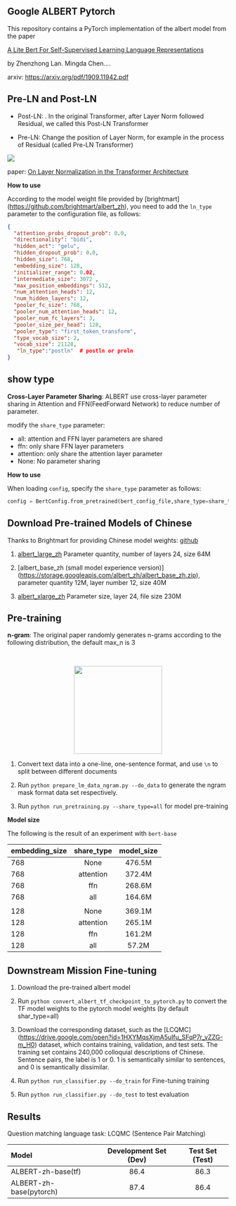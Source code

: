 ## Google ALBERT Pytorch

This repository contains a PyTorch implementation of the albert model from the paper 

[A Lite Bert For Self-Supervised Learning Language Representations](https://arxiv.org/pdf/1909.11942.pdf)

by Zhenzhong Lan. Mingda Chen....

arxiv: https://arxiv.org/pdf/1909.11942.pdf

## Pre-LN and Post-LN
* Post-LN: . In the original Transformer, after Layer Norm followed Residual, we called this Post-LN Transformer

* Pre-LN: Change the position of Layer Norm, for example in the process of Residual (called Pre-LN Transformer)

![](https://lonepatient-1257945978.cos.ap-chengdu.myqcloud.com/Selection_001.png)

paper: [On Layer Normalization in the Transformer Architecture](https://openreview.net/forum?id=B1x8anVFPr)

**How to use**

According to the model weight file provided by [brightmart] (https://github.com/brightmart/albert_zh), you need to add the `ln_type` parameter to the configuration file, as follows:

```json
{
  "attention_probs_dropout_prob": 0.0,
  "directionality": "bidi", 
  "hidden_act": "gelu", 
  "hidden_dropout_prob": 0.0,
  "hidden_size": 768,
  "embedding_size": 128,
  "initializer_range": 0.02, 
  "intermediate_size": 3072 ,
  "max_position_embeddings": 512, 
  "num_attention_heads": 12,
  "num_hidden_layers": 12,
  "pooler_fc_size": 768,
  "pooler_num_attention_heads": 12,
  "pooler_num_fc_layers": 3, 
  "pooler_size_per_head": 128, 
  "pooler_type": "first_token_transform", 
  "type_vocab_size": 2, 
  "vocab_size": 21128,
   "ln_type":"postln"  # postln or preln
}
```
## show type 

**Cross-Layer Parameter Sharing**: ALBERT use cross-layer parameter sharing in Attention and FFN(FeedForward Network) to reduce number of parameter.

modify the `share_type` parameter:

* all: attention and FFN layer parameters are shared
* ffn: only share FFN layer parameters
* attention: only share the attention layer parameter
* None: No parameter sharing

**How to use**

When loading `config`, specify the `share_type` parameter as follows:

```python
config = BertConfig.from_pretrained(bert_config_file,share_type=share_type)
```
## Download Pre-trained Models of Chinese

Thanks to Brightmart for providing Chinese model weights: [github](https://github.com/brightmart/albert_zh)

1. [albert_large_zh](https://storage.googleapis.com/albert_en/albert_large_en.zip) Parameter quantity, number of layers 24, size 64M

2. [albert_base_zh (small model experience version)] (https://storage.googleapis.com/albert_zh/albert_base_zh.zip), parameter quantity 12M, layer number 12, size 40M

3. [albert_xlarge_zh](https://storage.googleapis.com/albert_en/albert_xlarge_en.zip) Parameter size, layer 24, file size 230M

## Pre-training

**n-gram**: The original paper randomly generates n-grams according to the following distribution, the default max_n is 3

   <p align="center"><img width="200" src="https://lonepatient-1257945978.cos.ap-chengdu.myqcloud.com/n-gram.png" /></p>
1. Convert text data into a one-line, one-sentence format, and use `\n` to split between different documents

2. Run `python prepare_lm_data_ngram.py --do_data` to generate the ngram mask format data set respectively.

3. Run `python run_pretraining.py --share_type=all` for model pre-training

**Model size**

The following is the result of an experiment with `bert-base`

| embedding_size | share_type | model_size |
| :------- | :---------: | :---------: |
| 768 | None | 476.5M |
| 768 | attention | 372.4M |
| 768 | ffn | 268.6M|
| 768 |all | 164.6M|
| | | |
| 128 | None | 369.1M |
| 128 | attention | 265.1M |
| 128 | ffn | 161.2M|
| 128 |all | 57.2M|


## Downstream Mission Fine-tuning

1. Download the pre-trained albert model

2. Run `python convert_albert_tf_checkpoint_to_pytorch.py` to convert the TF model weights to the pytorch model weights (by default shar_type=all)

3. Download the corresponding dataset, such as the [LCQMC] (https://drive.google.com/open?id=1HXYMqsXjmA5uIfu_SFqP7r_vZZG-m_H0) dataset, which contains training, validation, and test sets. The training set contains 240,000 colloquial descriptions of Chinese. Sentence pairs, the label is 1 or 0. 1 is semantically similar to sentences, and 0 is semantically dissimilar.

4. Run `python run_classifier.py --do_train` for Fine-tuning training

5. Run `python run_classifier.py --do_test` to test evaluation

## Results

Question matching language task: LCQMC (Sentence Pair Matching)

Model | Development Set (Dev) | Test Set (Test) |
| :------- | :---------: | :---------: |
| ALBERT-zh-base(tf) | 86.4 | 86.3 |
| ALBERT-zh-base(pytorch) | 87.4 | 86.4 |
